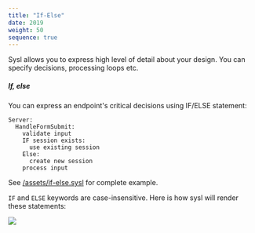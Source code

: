 ```yaml
---
title: "If-Else"
date: 2019
weight: 50
sequence: true
---
```


Sysl allows you to express high level of detail about your design. You can specify decisions, processing loops etc.

##### If, else
You can express an endpoint's critical decisions using IF/ELSE statement:
```
Server:
  HandleFormSubmit:
    validate input
    IF session exists:
      use existing session
    Else:
      create new session
    process input
```
See [/assets/if-else.sysl](/assets/if-else.sysl) for complete example.

`IF` and `ELSE` keywords are case-insensitive. Here is how sysl will render these statements:

![](/assets/if-else-Seq.png)